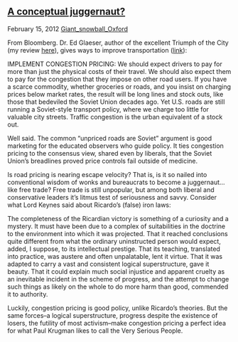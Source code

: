 ## [A conceptual juggernaut?](/2012/02/15/edward-glaeser-in-bloomberg/ "A conceptual juggernaut?")

February 15, 2012
[Giant_snowball_Oxford](http://priceroads.com/2012/02/15/edward-glaeser-in-bloomberg/)

From Bloomberg. Dr. Ed Glaeser, author of the excellent Triumph of the City (my review [here](http://rustwire.com/2011/02/20/the-pros-and-cons-of-triumph-of-the-city/)), gives ways to improve transportation ([link](http://www.bloomberg.com/news/2012-02-14/spending-won-t-fix-what-ails-u-s-transport-commentary-by-edward-glaeser.html)):

IMPLEMENT CONGESTION PRICING: We should expect drivers to pay for more than just the physical costs of their travel. We should also expect them to pay for the congestion that they impose on other road users. If you have a scarce commodity, whether groceries or roads, and you insist on charging prices below market rates, the result will be long lines and stock outs, like those that bedeviled the Soviet Union decades ago. Yet U.S. roads are still running a Soviet-style transport policy, where we charge too little for valuable city streets. Traffic congestion is the urban equivalent of a stock out.

Well said. The common “unpriced roads are Soviet” argument is good marketing for the educated observers who guide policy. It ties congestion pricing to the consensus view, shared even by liberals, that the Soviet Union’s breadlines proved price controls fail outside of medicine.

Is road pricing is nearing escape velocity? That is, is it so nailed into conventional wisdom of wonks and bureaucrats to become a juggernaut…like free trade? Free trade is still unpopular, but among both liberal and conservative leaders it’s litmus test of seriousness and savvy. Consider what Lord Keynes said about Ricardo’s (false) iron laws:

The completeness of the Ricardian victory is something of a curiosity and a mystery. It must have been due to a complex of suitabilities in the doctrine to the environment into which it was projected. That it reached conclusions quite different from what the ordinary uninstructed person would expect, added, I suppose, to its intellectual prestige. That its teaching, translated into practice, was austere and often unpalatable, lent it virtue. That it was adapted to carry a vast and consistent logical superstructure, gave it beauty. That it could explain much social injustice and apparent cruelty as an inevitable incident in the scheme of progress, and the attempt to change such things as likely on the whole to do more harm than good, commended it to authority.

Luckily, congestion pricing is good policy, unlike Ricardo’s theories. But the same forces–a logical superstructure, progress despite the existence of losers, the futility of most activism–make congestion pricing a perfect idea for what Paul Krugman likes to call the Very Serious People.

					            